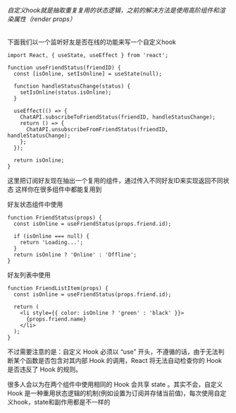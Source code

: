 ###### 自定义hook就是抽取重复复用的状态逻辑，之前的解决方法是使用高阶组件和渲染属性（render props）

下面我们以一个监听好友是否在线的功能来写一个自定义hook

```
import React, { useState, useEffect } from 'react';

function useFriendStatus(friendID) {
  const [isOnline, setIsOnline] = useState(null);

  function handleStatusChange(status) {
    setIsOnline(status.isOnline);
  }

  useEffect(() => {
    ChatAPI.subscribeToFriendStatus(friendID, handleStatusChange);
    return () => {
      ChatAPI.unsubscribeFromFriendStatus(friendID, handleStatusChange);
    };
  });

  return isOnline;
}
```
这里把订阅好友现在抽出一个复用的组件，通过传入不同好友ID来实现返回不同状态
这样你在很多组件中都能复用到

好友状态组件中使用
```
function FriendStatus(props) {
  const isOnline = useFriendStatus(props.friend.id);

  if (isOnline === null) {
    return 'Loading...';
  }
  return isOnline ? 'Online' : 'Offline';
}
```

好友列表中使用
```
function FriendListItem(props) {
  const isOnline = useFriendStatus(props.friend.id);

  return (
    <li style={{ color: isOnline ? 'green' : 'black' }}>
      {props.friend.name}
    </li>
  );
}
```
不过需要注意的是：自定义 Hook 必须以 “use” 开头，不遵循的话，由于无法判断某个函数是否包含对其内部 Hook 的调用，React 将无法自动检查你的 Hook 是否违反了 Hook 的规则。

很多人会以为在两个组件中使用相同的 Hook 会共享 state 。其实不会，自定义 Hook 是一种重用状态逻辑的机制(例如设置为订阅并存储当前值)，每次使用自定义hook，state和副作用都是不一样的